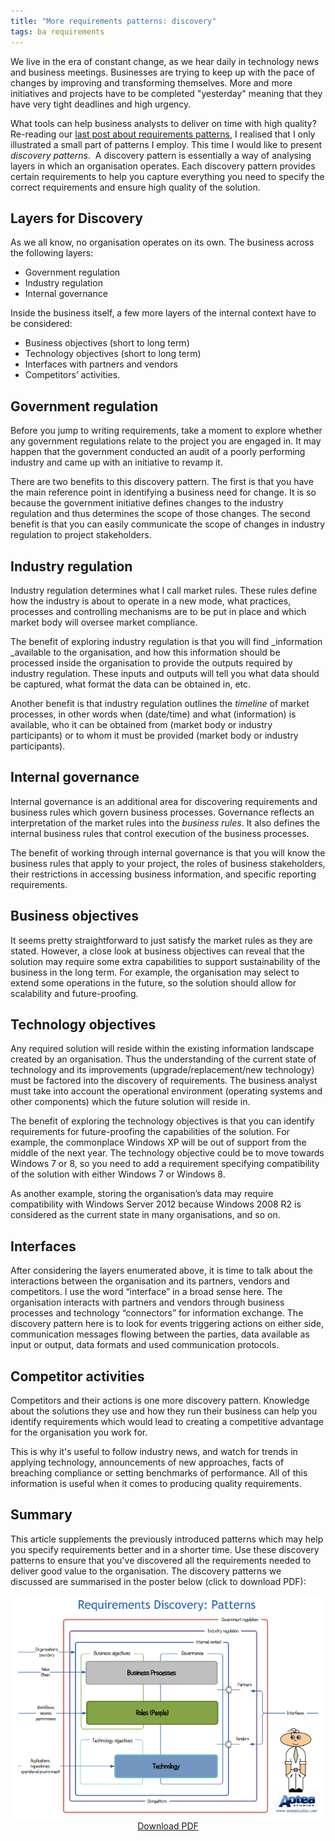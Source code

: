 ```yaml
---
title: "More requirements patterns: discovery"
tags: ba requirements
---
```


We live in the era of constant change, as we hear daily in technology news and business meetings. Businesses are trying to keep up with the pace of changes by improving and transforming themselves. More and more initiatives and projects have to be completed "yesterday" meaning that they have very tight deadlines and high urgency.

What tools can help business analysts to deliver on time with high quality? Re-reading our [last post about requirements patterns](/2013/04/build-requirements-faster-with-requirements-pattern/ "Build requirements faster with requirement patterns"), I realised that I only illustrated a small part of patterns I employ. This time I would like to present _discovery patterns_.  A discovery pattern is essentially a way of analysing layers in which an organisation operates. Each discovery pattern provides certain requirements to help you capture everything you need to specify the correct requirements and ensure high quality of the solution.

## Layers for Discovery

As we all know, no organisation operates on its own. The business across the following layers:

*   Government regulation
*   Industry regulation
*   Internal governance

Inside the business itself, a few more layers of the internal context have to be considered:

*   Business objectives (short to long term)
*   Technology objectives (short to long term)
*   Interfaces with partners and vendors
*   Competitors’ activities.

## Government regulation

Before you jump to writing requirements, take a moment to explore whether any government regulations relate to the project you are engaged in. It may happen that the government conducted an audit of a poorly performing industry and came up with an initiative to revamp it.

There are two benefits to this discovery pattern. The first is that you have the main reference point in identifying a business need for change. It is so because the government initiative defines changes to the industry regulation and thus determines the scope of those changes. The second benefit is that you can easily communicate the scope of changes in industry regulation to project stakeholders.

## Industry regulation

Industry regulation determines what I call market rules. These rules define how the industry is about to operate in a new mode, what practices, processes and controlling mechanisms are to be put in place and which market body will oversee market compliance.

The benefit of exploring industry regulation is that you will find _information _available to the organisation, and how this information should be processed inside the organisation to provide the outputs required by industry regulation. These inputs and outputs will tell you what data should be captured, what format the data can be obtained in, etc.

Another benefit is that industry regulation outlines the _timeline_ of market processes, in other words when (date/time) and what (information) is available, who it can be obtained from (market body or industry participants) or to whom it must be provided (market body or industry participants).

## Internal governance

Internal governance is an additional area for discovering requirements and business rules which govern business processes. Governance reflects an interpretation of the market rules into the _business rules_. It also defines the internal business rules that control execution of the business processes.

The benefit of working through internal governance is that you will know the business rules that apply to your project, the roles of business stakeholders, their restrictions in accessing business information, and specific reporting requirements.

## Business objectives

It seems pretty straightforward to just satisfy the market rules as they are stated. However, a close look at business objectives can reveal that the solution may require some extra capabilities to support sustainability of the business in the long term. For example, the organisation may select to extend some operations in the future, so the solution should allow for scalability and future-proofing.

## Technology objectives

Any required solution will reside within the existing information landscape created by an organisation. Thus the understanding of the current state of technology and its improvements (upgrade/replacement/new technology) must be factored into the discovery of requirements. The business analyst must take into account the operational environment (operating systems and other components) which the future solution will reside in.

The benefit of exploring the technology objectives is that you can identify requirements for future-proofing the capabilities of the solution. For example, the commonplace Windows XP will be out of support from the middle of the next year. The technology objective could be to move towards Windows 7 or 8, so you need to add a requirement specifying compatibility of the solution with either Windows 7 or Windows 8.

As another example, storing the organisation’s data may require compatibility with Windows Server 2012 because Windows 2008 R2 is considered as the current state in many organisations, and so on.

## Interfaces

After considering the layers enumerated above, it is time to talk about the interactions between the organisation and its partners, vendors and competitors. I use the word “interface” in a broad sense here. The organisation interacts with partners and vendors through business processes and technology “connectors” for information exchange. The discovery pattern here is to look for events triggering actions on either side, communication messages flowing between the parties, data available as input or output, data formats and used communication protocols.

## Competitor activities

Competitors and their actions is one more discovery pattern. Knowledge about the solutions they use and how they run their business can help you identify requirements which would lead to creating a competitive advantage for the organisation you work for.

This is why it's useful to follow industry news, and watch for trends in applying technology, announcements of new approaches, facts of breaching compliance or setting benchmarks of performance. All of this information is useful when it comes to producing quality requirements.

## Summary

This article supplements the previously introduced patterns which may help you specify requirements better and in a shorter time. Use these discovery patterns to ensure that you've discovered all the requirements needed to deliver good value to the organisation. The discovery patterns we discussed are summarised in the poster below (click to download PDF):

<div style = "text-align: center">
<a href = "/files/reqs-discovery-poster.pdf"><img src = "/img/reqs-discovery.png" alt = "Download PDF"/></a><br/>
<a href = "/files/reqs-discovery-poster.pdf">Download PDF</a>
</div>